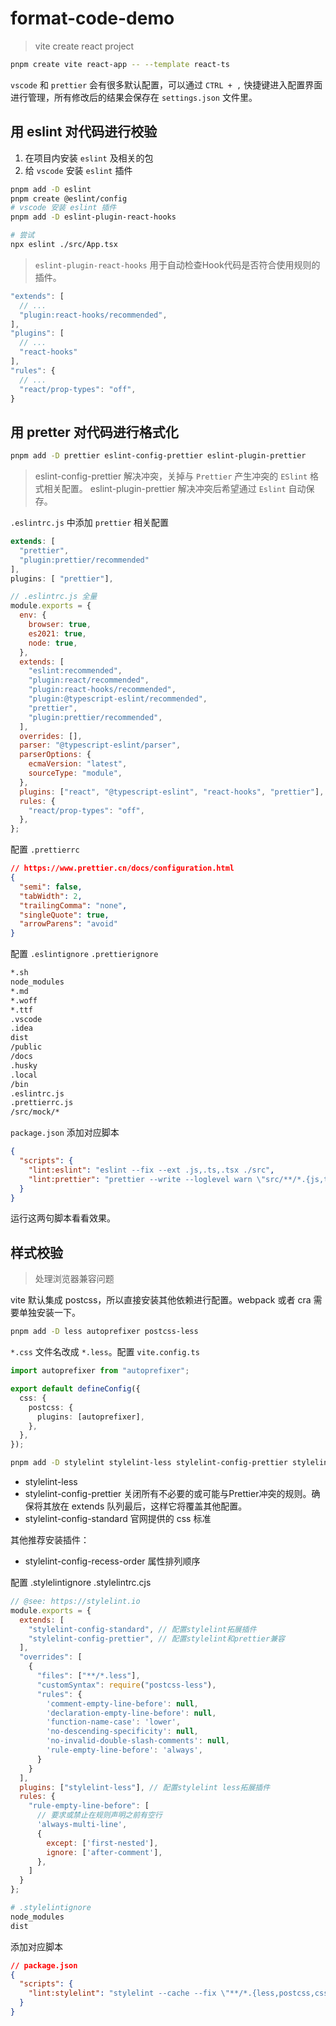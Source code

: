 # format-code-demo

> vite create react project

```sh
pnpm create vite react-app -- --template react-ts
```

`vscode` 和 `prettier` 会有很多默认配置，可以通过 `CTRL + ,` 快捷键进入配置界面进行管理，所有修改后的结果会保存在 `settings.json` 文件里。

## 用 eslint 对代码进行校验

1. 在项目内安装 `eslint` 及相关的包
2. 给 `vscode` 安装 `eslint` 插件

```sh
pnpm add -D eslint 
pnpm create @eslint/config
# vscode 安装 eslint 插件
pnpm add -D eslint-plugin-react-hooks

# 尝试
npx eslint ./src/App.tsx
```

> `eslint-plugin-react-hooks` 用于自动检查Hook代码是否符合使用规则的插件。

```js
"extends": [
  // ...
  "plugin:react-hooks/recommended",
],
"plugins": [
  // ...
  "react-hooks"
],
"rules": {
  // ...
  "react/prop-types": "off",
}
```


## 用 pretter 对代码进行格式化
```sh
pnpm add -D prettier eslint-config-prettier eslint-plugin-prettier 
```
 
> eslint-config-prettier 解决冲突，关掉与 `Prettier` 产生冲突的 `ESlint` 格式相关配置。
> eslint-plugin-prettier 解决冲突后希望通过 `Eslint` 自动保存。

`.eslintrc.js` 中添加 `prettier` 相关配置

```js
extends: [
  "prettier",
  "plugin:prettier/recommended"
],
plugins: [ "prettier"],  
```

```js
// .eslintrc.js 全量
module.exports = {
  env: {
    browser: true,
    es2021: true,
    node: true,
  },
  extends: [
    "eslint:recommended",
    "plugin:react/recommended",
    "plugin:react-hooks/recommended",
    "plugin:@typescript-eslint/recommended",
    "prettier",
    "plugin:prettier/recommended",
  ],
  overrides: [],
  parser: "@typescript-eslint/parser",
  parserOptions: {
    ecmaVersion: "latest",
    sourceType: "module",
  },
  plugins: ["react", "@typescript-eslint", "react-hooks", "prettier"],
  rules: {
    "react/prop-types": "off",
  },
};
```

配置 `.prettierrc`

```json
// https://www.prettier.cn/docs/configuration.html
{
  "semi": false,
  "tabWidth": 2,
  "trailingComma": "none",
  "singleQuote": true,
  "arrowParens": "avoid"
}
```

配置 `.eslintignore` `.prettierignore`

```bash
*.sh
node_modules
*.md
*.woff
*.ttf
.vscode
.idea
dist
/public
/docs
.husky
.local
/bin
.eslintrc.js
.prettierrc.js
/src/mock/*
```

`package.json` 添加对应脚本

```json
{
  "scripts": {
    "lint:eslint": "eslint --fix --ext .js,.ts,.tsx ./src",
    "lint:prettier": "prettier --write --loglevel warn \"src/**/*.{js,ts,json,tsx,css,less,scss,html,md}\""
  }
}
```

运行这两句脚本看看效果。

## 样式校验
> 处理浏览器兼容问题 

vite 默认集成 postcss，所以直接安装其他依赖进行配置。webpack 或者 cra 需要单独安装一下。

```sh
pnpm add -D less autoprefixer postcss-less
```

`*.css` 文件名改成 `*.less`。配置 `vite.config.ts`
```ts
import autoprefixer from "autoprefixer";

export default defineConfig({
  css: {
    postcss: {
      plugins: [autoprefixer],
    },
  },
});
```


```sh
pnpm add -D stylelint stylelint-less stylelint-config-prettier stylelint-config-standard
```
- stylelint-less
- stylelint-config-prettier 关闭所有不必要的或可能与Prettier冲突的规则。确保将其放在 extends 队列最后，这样它将覆盖其他配置。
- stylelint-config-standard 官网提供的 css 标准

其他推荐安装插件：
- stylelint-config-recess-order 属性排列顺序

配置 .stylelintignore .stylelintrc.cjs 

```js
// @see: https://stylelint.io
module.exports = {
  extends: [
    "stylelint-config-standard", // 配置stylelint拓展插件
    "stylelint-config-prettier", // 配置stylelint和prettier兼容
  ],
  "overrides": [
    {
      "files": ["**/*.less"],
      "customSyntax": require("postcss-less"),
      "rules": {
        'comment-empty-line-before': null,
        'declaration-empty-line-before': null,
        'function-name-case': 'lower',
        'no-descending-specificity': null,
        'no-invalid-double-slash-comments': null,
        'rule-empty-line-before': 'always',
      }
    }
  ],
  plugins: ["stylelint-less"], // 配置stylelint less拓展插件
  rules: {
    "rule-empty-line-before": [
      // 要求或禁止在规则声明之前有空行
      'always-multi-line',
      {
        except: ['first-nested'],
        ignore: ['after-comment'],
      },
    ]
  }
};
```

```sh
# .stylelintignore
node_modules
dist
```

添加对应脚本

```json
// package.json
{
  "scripts": {
    "lint:stylelint": "stylelint --cache --fix \"**/*.{less,postcss,css,scss}\" --cache --cache-location node_modules/.cache/stylelint/",
  }
}
```
